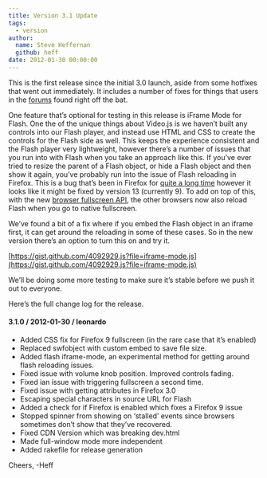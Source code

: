```yaml
---
title: Version 3.1 Update
tags:
  - version
author:
  name: Steve Heffernan
  github: heff
date: 2012-01-30 00:00:00
---
```


This is the first release since the initial 3.0 launch, aside from some hotfixes that went out immediately. It includes a number of fixes for things that users in the [forums](http://help.videojs.com) found right off the bat.

One feature that&rsquo;s optional for testing in this release is iFrame Mode for Flash. One the of the unique things about Video.js is we haven&rsquo;t built any controls into our Flash player, and instead use HTML and CSS to create the controls for the Flash side as well. This keeps the experience consistent and the Flash player very lightweight, however there&rsquo;s a number of issues that you run into with Flash when you take an approach like this. If you&rsquo;ve ever tried to resize the parent of a Flash object, or hide a Flash object and then show it again, you&rsquo;ve probably run into the issue of Flash reloading in Firefox. This is a bug that&rsquo;s been in Firefox for [quite a long time](https://bugzilla.mozilla.org/show_bug.cgi?id=90268) however it looks like it might be fixed by version 13 (currently 9). To add on top of this, with the new [browser fullscreen API](https://wiki.mozilla.org/Gecko:FullScreenAPI), the other browsers now also reload Flash when you go to native fullscreen.

We&rsquo;ve found a bit of a fix where if you embed the Flash object in an iframe first, it can get around the reloading in some of these cases. So in the new version there&rsquo;s an option to turn this on and try it.

[https://gist.github.com/4092929.js?file=iframe-mode.js](https://gist.github.com/4092929.js?file=iframe-mode.js)

We&rsquo;ll be doing some more testing to make sure it&rsquo;s stable before we push it out to everyone.

Here&rsquo;s the full change log for the release.

#### 3.1.0 / 2012-01-30 / leonardo

*   Added CSS fix for Firefox 9 fullscreen (in the rare case that it&rsquo;s enabled)
*   Replaced swfobject with custom embed to save file size.
*   Added flash iframe-mode, an experimental method for getting around flash reloading issues.
*   Fixed issue with volume knob position. Improved controls fading.
*   Fixed ian issue with triggering fullscreen a second time.
*   Fixed issue with getting attributes in Firefox 3.0
*   Escaping special characters in source URL for Flash
*   Added a check for if Firefox is enabled which fixes a Firefox 9 issue
*   Stopped spinner from showing on &lsquo;stalled&rsquo; events since browsers sometimes don&rsquo;t show that they&rsquo;ve recovered.
*   Fixed CDN Version which was breaking dev.html
*   Made full-window mode more independent
*   Added rakefile for release generation

Cheers,
 -Heff
